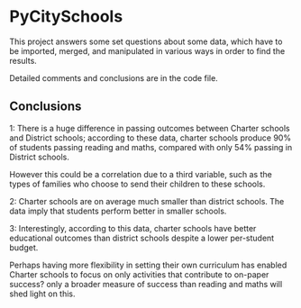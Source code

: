 # PyCitySchools 

This project answers some set questions about some data, which have to be imported, merged, and manipulated in various ways in order to find the results. 

Detailed comments and conclusions are in the code file.



## Conclusions
1:
There is a huge difference in passing outcomes between Charter schools and District schools; according to these data, charter schools produce 90% of students passing reading and maths, compared with only 54% passing in District schools.

However this could be a correlation due to a third variable, such as the types of families who choose to send their children to these schools.

2:
Charter schools are on average much smaller than district schools. The data imply that students perform better in smaller schools.

3:
Interestingly, according to this data, charter schools have better educational outcomes than district schools despite a lower per-student budget.

Perhaps having more flexibility in setting their own curriculum has enabled Charter schools to focus on only activities that contribute to on-paper success? only a broader measure of success than reading and maths will shed light on this.
